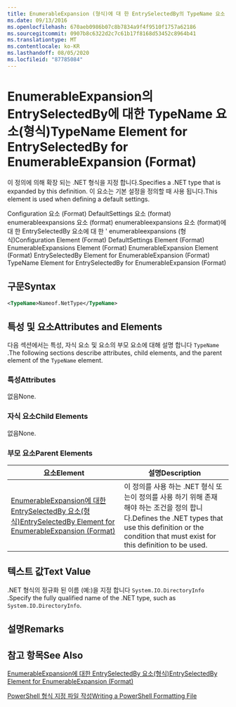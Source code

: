 ```yaml
---
title: EnumerableExpansion (형식)에 대 한 EntrySelectedBy의 TypeName 요소 | Microsoft Docs
ms.date: 09/13/2016
ms.openlocfilehash: 670aeb0986b07c8b7834a9f4f9510f1757a62186
ms.sourcegitcommit: 0907b8c6322d2c7c61b17f8168d53452c8964b41
ms.translationtype: MT
ms.contentlocale: ko-KR
ms.lasthandoff: 08/05/2020
ms.locfileid: "87785084"
---
```

# <a name="typename-element-for-entryselectedby-for-enumerableexpansion-format"></a><span data-ttu-id="8bea6-102">EnumerableExpansion의 EntrySelectedBy에 대한 TypeName 요소(형식)</span><span class="sxs-lookup"><span data-stu-id="8bea6-102">TypeName Element for EntrySelectedBy for EnumerableExpansion (Format)</span></span>

<span data-ttu-id="8bea6-103">이 정의에 의해 확장 되는 .NET 형식을 지정 합니다.</span><span class="sxs-lookup"><span data-stu-id="8bea6-103">Specifies a .NET type that is expanded by this definition.</span></span> <span data-ttu-id="8bea6-104">이 요소는 기본 설정을 정의할 때 사용 됩니다.</span><span class="sxs-lookup"><span data-stu-id="8bea6-104">This element is used when defining a default settings.</span></span>

<span data-ttu-id="8bea6-105">Configuration 요소 (Format) DefaultSettings 요소 (format) enumerableexpansions 요소 (format) enumerableexpansions 요소 (format)에 대 한 EntrySelectedBy 요소에 대 한 ' enumerableexpansions (형식)</span><span class="sxs-lookup"><span data-stu-id="8bea6-105">Configuration Element (Format) DefaultSettings Element (Format) EnumerableExpansions Element (Format) EnumerableExpansion Element (Format) EntrySelectedBy Element for EnumerableExpansion (Format) TypeName Element for EntrySelectedBy for EnumerableExpansion (Format)</span></span>

## <a name="syntax"></a><span data-ttu-id="8bea6-106">구문</span><span class="sxs-lookup"><span data-stu-id="8bea6-106">Syntax</span></span>

```xml
<TypeName>Nameof.NetType</TypeName>

```

## <a name="attributes-and-elements"></a><span data-ttu-id="8bea6-107">특성 및 요소</span><span class="sxs-lookup"><span data-stu-id="8bea6-107">Attributes and Elements</span></span>

<span data-ttu-id="8bea6-108">다음 섹션에서는 특성, 자식 요소 및 요소의 부모 요소에 대해 설명 합니다 `TypeName` .</span><span class="sxs-lookup"><span data-stu-id="8bea6-108">The following sections describe attributes, child elements, and the parent element of the `TypeName` element.</span></span>

### <a name="attributes"></a><span data-ttu-id="8bea6-109">특성</span><span class="sxs-lookup"><span data-stu-id="8bea6-109">Attributes</span></span>

<span data-ttu-id="8bea6-110">없음</span><span class="sxs-lookup"><span data-stu-id="8bea6-110">None.</span></span>

### <a name="child-elements"></a><span data-ttu-id="8bea6-111">자식 요소</span><span class="sxs-lookup"><span data-stu-id="8bea6-111">Child Elements</span></span>

<span data-ttu-id="8bea6-112">없음</span><span class="sxs-lookup"><span data-stu-id="8bea6-112">None.</span></span>

### <a name="parent-elements"></a><span data-ttu-id="8bea6-113">부모 요소</span><span class="sxs-lookup"><span data-stu-id="8bea6-113">Parent Elements</span></span>

|<span data-ttu-id="8bea6-114">요소</span><span class="sxs-lookup"><span data-stu-id="8bea6-114">Element</span></span>|<span data-ttu-id="8bea6-115">설명</span><span class="sxs-lookup"><span data-stu-id="8bea6-115">Description</span></span>|
|-------------|-----------------|
|[<span data-ttu-id="8bea6-116">EnumerableExpansion에 대한 EntrySelectedBy 요소(형식)</span><span class="sxs-lookup"><span data-stu-id="8bea6-116">EntrySelectedBy Element for EnumerableExpansion (Format)</span></span>](./entryselectedby-element-for-enumerableexpansion-format.md)|<span data-ttu-id="8bea6-117">이 정의를 사용 하는 .NET 형식 또는이 정의를 사용 하기 위해 존재 해야 하는 조건을 정의 합니다.</span><span class="sxs-lookup"><span data-stu-id="8bea6-117">Defines the .NET types that use this definition or the condition that must exist for this definition to be used.</span></span>|

## <a name="text-value"></a><span data-ttu-id="8bea6-118">텍스트 값</span><span class="sxs-lookup"><span data-stu-id="8bea6-118">Text Value</span></span>

<span data-ttu-id="8bea6-119">.NET 형식의 정규화 된 이름 (예:)을 지정 합니다 `System.IO.DirectoryInfo` .</span><span class="sxs-lookup"><span data-stu-id="8bea6-119">Specify the fully qualified name of the .NET type, such as `System.IO.DirectoryInfo`.</span></span>

## <a name="remarks"></a><span data-ttu-id="8bea6-120">설명</span><span class="sxs-lookup"><span data-stu-id="8bea6-120">Remarks</span></span>

## <a name="see-also"></a><span data-ttu-id="8bea6-121">참고 항목</span><span class="sxs-lookup"><span data-stu-id="8bea6-121">See Also</span></span>

[<span data-ttu-id="8bea6-122">EnumerableExpansion에 대한 EntrySelectedBy 요소(형식)</span><span class="sxs-lookup"><span data-stu-id="8bea6-122">EntrySelectedBy Element for EnumerableExpansion (Format)</span></span>](./entryselectedby-element-for-enumerableexpansion-format.md)

[<span data-ttu-id="8bea6-123">PowerShell 형식 지정 파일 작성</span><span class="sxs-lookup"><span data-stu-id="8bea6-123">Writing a PowerShell Formatting File</span></span>](./writing-a-powershell-formatting-file.md)
